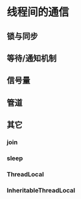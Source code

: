 # 线程间的通信

## 锁与同步

## 等待/通知机制

## 信号量

## 管道

## 其它
### join
### sleep
### ThreadLocal
### InheritableThreadLocal